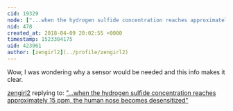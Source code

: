 ```yaml
---
cid: 19329
node: ["...when the hydrogen sulfide concentration reaches approximately 15 ppm, the human nose becomes desensitized"](../notes/warren/9-26-2011/when-hydrogen-sulfide-concentration-reaches-approximately-15-ppm-human-nose-b)
nid: 478
created_at: 2018-04-09 20:02:55 +0000
timestamp: 1523304175
uid: 423961
author: [zengirl2](../profile/zengirl2)
---
```


Wow, I was wondering why a sensor would be needed and this info makes it clear. 

[zengirl2](../profile/zengirl2) replying to: ["...when the hydrogen sulfide concentration reaches approximately 15 ppm, the human nose becomes desensitized"](../notes/warren/9-26-2011/when-hydrogen-sulfide-concentration-reaches-approximately-15-ppm-human-nose-b)

